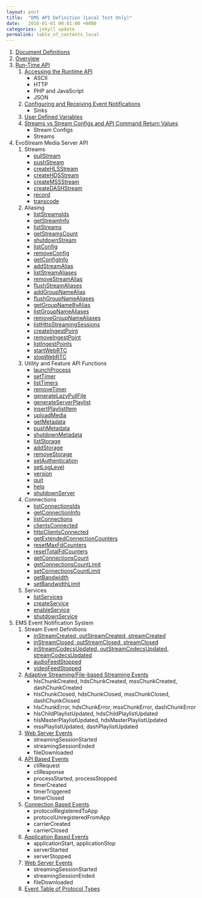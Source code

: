 ```yaml
---
layout: post
title:  "EMS API Definition (Local Test Only)"
date:   2016-01-01 00:01:00 +0000
categories: jekyll update
permalink: table_of_contents_local
---
```


1. [Document Definitions](/ems_api_definition/document_definitions)
2. [Overview](/ems_api_definition/overview)
3. [Run-Time API](/ems_api_definition/run_time_api)
   1. [Accessing the Runtime API](/ems_api_definition/accessing_runtime_api)
      - ASCII
      - HTTP
      - PHP and JavaScript
      - JSON
   2. [Configuring and Receiving Event Notifications](/ems_api_definition/configuring_and_receiving_event_notifications)
      - Sinks
   3. [User Defined Variables](/ems_api_definition/user_defined_variables)
   4. [Streams vs Stream Configs and API Command Return Values](/ems_api_definition/streams_vs_stream_configs_and_api_command_return_values)
      - Stream Configs
      - Streams
4. EvoStream Media Server API
   1. Streams
      - [pullStream](/ems_api_definition/pull_stream)
      - [pushStream](/ems_api_definition/push_stream)
      - [createHLSStream](/ems_api_definition/create_hls_stream)
      - [createHDSStream](/ems_api_definition/create_hds_stream)
      - [createMSSStream](/ems_api_definition/create_mss_stream)
      - [createDASHStream](/ems_api_definition/create_dash_stream)
      - [record](/ems_api_definition/record)
      - [transcode](/ems_api_definition/transcode)
   2. Aliasing
      - [listStreamsIds](/ems_api_definition/list_streams_ids)
      - [getStreamInfo](/ems_api_definition/get_stream_info)
      - [listStreams](/ems_api_definition/list_streams)
      - [getStreamsCount](/ems_api_definition/get_streams_count)
      - [shutdownStream](/ems_api_definition/shutdown_stream)
      - [listConfig](/ems_api_definition/list_config)
      - [removeConfig](/ems_api_definition/remove_config)
      - [getConfigInfo](/ems_api_definition/get_config_info)
      - [addStreamAlias](/ems_api_definition/add_stream_alias)
      - [listStreamAliases](/ems_api_definition/list_stream_aliases)
      - [removeStreamAlias](/ems_api_definition/remove_stream_alias)
      - [flushStreamAliases](/ems_api_definition/flush_stream_aliases)
      - [addGroupNameAlias](/ems_api_definition/add_group_name_alias)
      - [flushGroupNameAliases](/ems_api_definition/flush_group_name_aliases)
      - [getGroupNameByAlias](/ems_api_definition/get_group_name_by_alias)
      - [listGroupNameAliases](/ems_api_definition/list_group_name_aliases)
      - [removeGroupNameAliases](/ems_api_definition/remove_group_name_aliases)
      - [listHttpStreamingSessions](/ems_api_definition/list_http_streaming_sessions)
      - [createIngestPoint](/ems_api_definition/create_ingest_point)
      - [removeIngestPoint](/ems_api_definition/remove_ingest_point)
      - [listIngestPoints](/ems_api_definition/list_ingest_points)
      - [startWebRTC](/ems_api_definition/start_web_rtc)
      - [stopWebRTC](/ems_api_definition/stop_web_rtc)
   3. Utility and Feature API Functions
      - [launchProcess](/ems_api_definition/launch_process)
      - [setTimer](/ems_api_definition/set_timer)
      - [listTimers](/ems_api_definition/list_timers)
      - [removeTimer](/ems_api_definition/remove_timer)
      - [generateLazyPullFile](/ems_api_definition/generate_lazy_pull_file)
      - [generateServerPlaylist](/ems_api_definition/generate_server_playlist)
      - [insertPlaylistItem](/ems_api_definition/insert_playlist_item)
      - [uploadMedia](/ems_api_definition/upload_media)
      - [getMetadata](/ems_api_definition/get_metadata)
      - [pushMetadata](/ems_api_definition/push_metadata)
      - [shutdownMetadata](/ems_api_definition/shutdown_metadata)
      - [listStorage](/ems_api_definition/list_storage)
      - [addStorage](/ems_api_definition/add_storage)
      - [removeStorage](/ems_api_definition/remove_storage)
      - [setAuthentication](/ems_api_definition/set_authentication)
      - [setLogLevel](/ems_api_definition/set_log_level)
      - [version](/ems_api_definition/version)
      - [quit](/ems_api_definition/quit)
      - [help](/ems_api_definition/help)
      - [shutdownServer](/ems_api_definition/shutdown_server)
   4. Connections
      - [listConnectionsIds](/ems_api_definition/list_connections_ids)
      - [getConnectionInfo](/ems_api_definition/get_connection_info)
      - [listConnections](/ems_api_definition/list_connections)
      - [clientsConnected](/ems_api_definition/clients_connected)
      - [httpClientsConnected](/ems_api_definition/http_clients_connected)
      - [getExtendedConnectionCounters](/ems_api_definition/get_extended_connection_counters)
      - [resetMaxFdCounters](/ems_api_definition/reset_max_fd_counters)
      - [resetTotalFdCounters](/ems_api_definition/reset_total_fd_counters)
      - [getConnectionsCount](/ems_api_definition/get_connections_count)
      - [getConnectionsCountLimit](/ems_api_definition/get_connections_count_limit)
      - [setConnectionsCountLimit](/ems_api_definition/set_connections_count_limit)
      - [getBandwidth](/ems_api_definition/get_bandwidth)
      - [setBandwidthLimit](/ems_api_definition/set_bandwidth_limit)
   5. Services
      - [listServices](/ems_api_definition/list_services)
      - [createService](/ems_api_definition/create_service)
      - [enableService](/ems_api_definition/enable_service)
      - [shutdownService](/ems_api_definition/shutdown_service)
5. EMS Event Notification System
   1. Stream Event Definitions
      - [inStreamCreated, outStreamCreated, streamCreated](/ems_api_definition/stream_created)
      - [inStreamClosed, outStreamClosed, streamClosed](/ems_api_definition/stream_closed)
      - [inStreamCodecsUpdated, outStreamCodecsUpdated, streamCodecsUpdated](/ems_api_definition/codecs_updated)
      - [audioFeedStopped](/ems_api_definition/audio_feed_stopped)
      - [videoFeedStopped](/ems_api_definition/video_feed_stopped)
   2. [Adaptive Streaming/File-based Streaming Events](/ems_api_definition/adaptive_streaming)
      - hlsChunkCreated, hdsChunkCreated, mssChunkCreated, dashChunkCreated
      - hlsChunkClosed, hdsChunkClosed, mssChunkClosed, dashChunkClosed
      - hlsChunkError, hdsChunkError, mssChunkError, dashChunkError
      - hlsChildPlaylistUpdated, hdsChildPlaylistUpdated
      - hlsMasterPlaylistUpdated, hdsMasterPlaylistUpdated
      - mssPlaylistUpdated, dashPlaylistUpdated
   3. [Web Server Events](/ems_api_definition/web_server_events)
      - streamingSessionStarted
      - streamingSessionEnded
      - fileDownloaded
   4. [API Based Events](/ems_api_definition/api_based_events)
      - cliRequest
      - cliResponse
      - processStarted, processStopped
      - timerCreated
      - timerTriggered
      - timerClosed
   5. [Connection Based Events](/ems_api_definition/connection_based_events)
      - protocolRegisteredToApp
      - protocolUnregisteredFromApp
      - carrierCreated
      - carrierClosed
   6. [Application Based Events](/ems_api_definition/application_based_events)
      - applicationStart, applicationStop
      - serverStarted
      - serverStopped
   7. [Web Server Events](/ems_api_definition/web_server_events)
      - streamingSessionStarted
      - streamingSessionEnded
      - fileDownloaded
   6. [Event Table of Protocol Types](/ems_api_definition/event_table_of_protocol_types)

